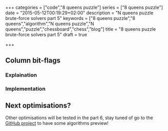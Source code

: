 +++
categories = ["code","8 queens puzzle"]
series = ["8 queens puzzle"]
date = "2015-05-12T00:19:29+02:00"
description = "N queens puzzle brute-force solvers part 5"
keywords = ["8 queens puzzle","8 queens","algorithm","N queens puzzle","N queens","puzzle","chessboard","chess","blog"]
title = "8 queens puzzle brute-force solvers part 5"
draft = true

+++

## Column bit-flags

### Explaination


### Implementation

## Next optimisations?

Other optimisations will be tested in the part 6, stay tuned of go to the [GitHub project](https://github.com/Sylvain-Bugat/N-queens-puzzle-solvers) to have some algorithms preview!
